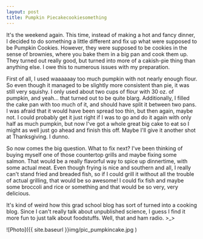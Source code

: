 ```yaml
---
layout: post
title: Pumpkin Piecakecookiesomething
---
```


It's the weekend again. This time, instead of making a hot and fancy dinner, I decided to do something a little different and fix up what were supposed to be Pumpkin Cookies. However, they were supposed to be cookies in the sense of brownies, where you bake them in a big pan and cook them up. They turned out really good, but turned into more of a cakish-pie thing than anything else. I owe this to numerous issues with my preparation.

First of all, I used waaaaaay too much pumpkin with not nearly enough flour. So even though it managed to be slightly more consistent than pie, it was still very squishy. I only used about two cups of flour with 30 oz. of pumpkin, and yeah... that turned out to be quite blarg. Additionally, I filled the cake pan with too much of it, and should have split it between two pans. I was afraid that it would have been spread too thin, but then again, maybe not. I could probably get it just right if I was to go and do it again with only half as much pumpkin, but now I've got a whole great big cake to eat so I might as well just go ahead and finish this off. Maybe I'll give it another shot at Thanksgiving. I dunno.

So now comes the big question. What to fix next? I've been thinking of buying myself one of those countertop grills and maybe fixing some salmon. That would be a really flavorful way to spice up dinnertime, with some actual meat. Even though frying is nice and southern and all, I really can't stand fried and breaded fish, so if I could grill it without all the trouble of actual grilling, that would be so awesome! I could fix fish and maybe some broccoli and rice or something and that would be so very, very delicious.

It's kind of weird how this grad school blog has sort of turned into a cooking blog. Since I can't really talk about unpublished science, I guess I find it more fun to just talk about foodstuffs. Well, that and ham radio. &gt;_&gt;

![Photo]({{ site.baseurl }}img/pic_pumpkincake.jpg )
